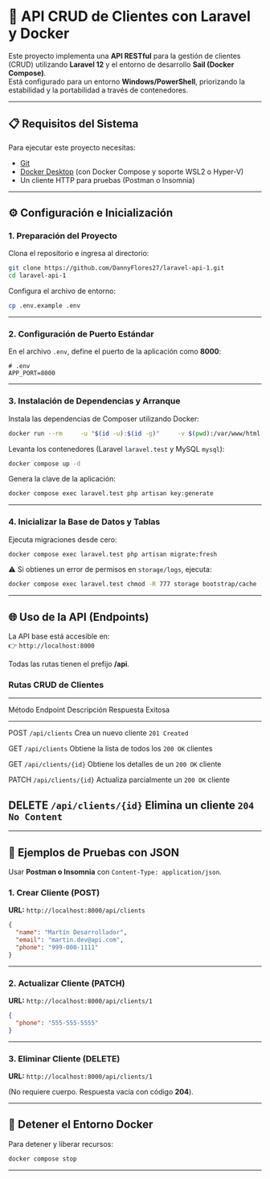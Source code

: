 # 🚀 API CRUD de Clientes con Laravel y Docker

Este proyecto implementa una **API RESTful** para la gestión de clientes
(CRUD) utilizando **Laravel 12** y el entorno de desarrollo **Sail
(Docker Compose)**.\
Está configurado para un entorno **Windows/PowerShell**, priorizando la
estabilidad y la portabilidad a través de contenedores.

------------------------------------------------------------------------

## 📋 Requisitos del Sistema

Para ejecutar este proyecto necesitas:

-   [Git](https://git-scm.com/)
-   [Docker Desktop](https://www.docker.com/products/docker-desktop/)
    (con Docker Compose y soporte WSL2 o Hyper-V)
-   Un cliente HTTP para pruebas (Postman o Insomnia)

------------------------------------------------------------------------

## ⚙️ Configuración e Inicialización

### 1. Preparación del Proyecto

Clona el repositorio e ingresa al directorio:

``` bash
git clone https://github.com/DannyFlores27/laravel-api-1.git
cd laravel-api-1
```

Configura el archivo de entorno:

``` bash
cp .env.example .env
```

------------------------------------------------------------------------

### 2. Configuración de Puerto Estándar

En el archivo `.env`, define el puerto de la aplicación como **8000**:

``` env
# .env
APP_PORT=8000
```

------------------------------------------------------------------------

### 3. Instalación de Dependencias y Arranque

Instala las dependencias de Composer utilizando Docker:

``` bash
docker run --rm     -u "$(id -u):$(id -g)"     -v $(pwd):/var/www/html     -w /var/www/html     laravelsail/php84-composer:latest composer install --ignore-platform-reqs
```

Levanta los contenedores (Laravel `laravel.test` y MySQL `mysql`):

``` bash
docker compose up -d
```

Genera la clave de la aplicación:

``` bash
docker compose exec laravel.test php artisan key:generate
```

------------------------------------------------------------------------

### 4. Inicializar la Base de Datos y Tablas

Ejecuta migraciones desde cero:

``` bash
docker compose exec laravel.test php artisan migrate:fresh
```

⚠️ Si obtienes un error de permisos en `storage/logs`, ejecuta:

``` bash
docker compose exec laravel.test chmod -R 777 storage bootstrap/cache
```

------------------------------------------------------------------------

## 🌐 Uso de la API (Endpoints)

La API base está accesible en:\
👉 `http://localhost:8000`

Todas las rutas tienen el prefijo **/api**.

### Rutas CRUD de Clientes

  ----------------------------------------------------------------------------------
  Método   Endpoint              Descripción                      Respuesta Exitosa
  -------- --------------------- -------------------------------- ------------------
  POST     `/api/clients`        Crea un nuevo cliente            `201 Created`

  GET      `/api/clients`        Obtiene la lista de todos los    `200 OK`
                                 clientes                         

  GET      `/api/clients/{id}`   Obtiene los detalles de un       `200 OK`
                                 cliente                          

  PATCH    `/api/clients/{id}`   Actualiza parcialmente un        `200 OK`
                                 cliente                          

  DELETE   `/api/clients/{id}`   Elimina un cliente               `204 No Content`
  ----------------------------------------------------------------------------------

------------------------------------------------------------------------

## 🧪 Ejemplos de Pruebas con JSON

Usar **Postman o Insomnia** con `Content-Type: application/json`.

### 1. Crear Cliente (POST)

**URL:** `http://localhost:8000/api/clients`

``` json
{
  "name": "Martín Desarrollador",
  "email": "martin.dev@api.com",
  "phone": "999-000-1111"
}
```

------------------------------------------------------------------------

### 2. Actualizar Cliente (PATCH)

**URL:** `http://localhost:8000/api/clients/1`

``` json
{
  "phone": "555-555-5555"
}
```

------------------------------------------------------------------------

### 3. Eliminar Cliente (DELETE)

**URL:** `http://localhost:8000/api/clients/1`

(No requiere cuerpo. Respuesta vacía con código **204**).

------------------------------------------------------------------------

## 🛑 Detener el Entorno Docker

Para detener y liberar recursos:

``` bash
docker compose stop
```

------------------------------------------------------------------------
